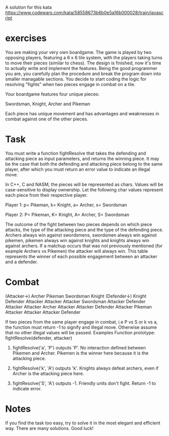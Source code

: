 A solution for this kata https://www.codewars.com/kata/58558673b6b0e5a16b000028/train/javascript

# exercises
You are making your very own boardgame. The game is played by two opposing players, featuring a 6 x 6 tile system, with the players taking turns to move their pieces (similar to chess). The design is finished, now it's time to actually write and implement the features. Being the good programmer you are, you carefully plan the procedure and break the program down into smaller managable sections. You decide to start coding the logic for resolving "fights" when two pieces engage in combat on a tile.

Your boardgame features four unique pieces:

Swordsman, Knight, Archer and Pikeman

Each piece has unique movement and has advantages and weaknesses in combat against one of the other pieces.

# Task
You must write a function fightResolve that takes the defending and attacking piece as input parameters, and returns the winning piece. It may be the case that both the defending and attacking piece belong to the same player, after which you must return an error value to indicate an illegal move.

In C++, C and NASM, the pieces will be represented as chars. Values will be case-sensitive to display ownership. Let the following char values represent each piece from their respective player.

Player 1: p= Pikeman, k= Knight, a= Archer, s= Swordsman

Player 2: P= Pikeman, K= Knight, A= Archer, S= Swordsman

The outcome of the fight between two pieces depends on which piece attacks, the type of the attacking piece and the type of the defending piece. Archers always win against swordsmens, swordsmen always win against pikemen, pikemen always win against knights and knights always win against archers. If a matchup occurs that was not previously mentioned (for example Archers vs Pikemen) the attacker will always win. This table represents the winner of each possible engagement between an attacker and a defender.

# Combat
(Attacker→)  Archer	  Pikeman	  Swordsman	 Knight
(Defender↓)	
  Knight	  Defender	Attacker	Attacker	Attacker
  Swordsman	Attacker	Defender	Attacker	Attacker
  Archer	  Attacker	Attacker	Defender	Attacker
  Pikeman	  Attacker	Attacker	Attacker	Defender

If two pieces from the same player engage in combat, i.e P vs S or k vs a, the function must return -1 to signify and illegal move. Otherwise assume that no other illegal values will be passed.
Examples
Function prototype: fightResolve(defender, attacker)

1. fightResolve('a', 'P') outputs 'P'. No interaction defined between Pikemen and Archer. Pikemen is the winner here because it is the attacking piece.

2. fightResolve('k', 'A') outputs 'k'. Knights always defeat archers, even if Archer is the attacking piece here.

3. fightResolve('S', 'A') outputs -1. Friendly units don't fight. Return -1 to indicate error.

# Notes
If you find the task too easy, try to solve it in the most elegant and efficient way. There are many solutions. Good luck!
